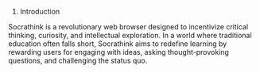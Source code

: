 1. Introduction

Socrathink is a revolutionary web browser designed to incentivize critical thinking, curiosity, and intellectual exploration. In a world where traditional education often falls short, Socrathink aims to redefine learning by rewarding users for engaging with ideas, asking thought-provoking questions, and challenging the status quo.
